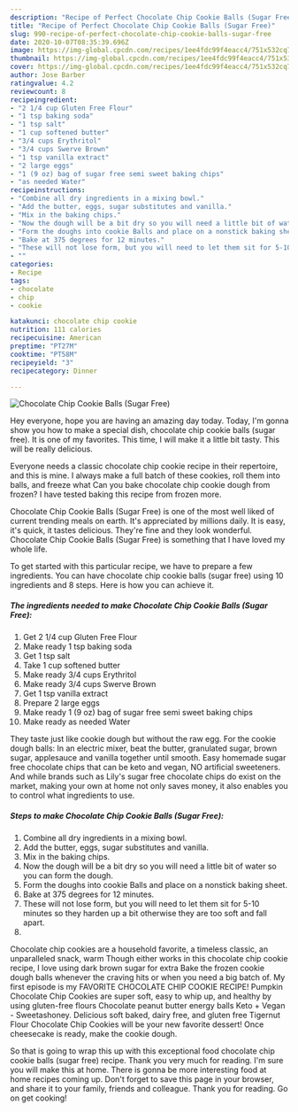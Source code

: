 ```yaml
---
description: "Recipe of Perfect Chocolate Chip Cookie Balls (Sugar Free)"
title: "Recipe of Perfect Chocolate Chip Cookie Balls (Sugar Free)"
slug: 990-recipe-of-perfect-chocolate-chip-cookie-balls-sugar-free
date: 2020-10-07T08:35:39.696Z
image: https://img-global.cpcdn.com/recipes/1ee4fdc99f4eacc4/751x532cq70/chocolate-chip-cookie-balls-sugar-free-recipe-main-photo.jpg
thumbnail: https://img-global.cpcdn.com/recipes/1ee4fdc99f4eacc4/751x532cq70/chocolate-chip-cookie-balls-sugar-free-recipe-main-photo.jpg
cover: https://img-global.cpcdn.com/recipes/1ee4fdc99f4eacc4/751x532cq70/chocolate-chip-cookie-balls-sugar-free-recipe-main-photo.jpg
author: Jose Barber
ratingvalue: 4.2
reviewcount: 8
recipeingredient:
- "2 1/4 cup Gluten Free Flour"
- "1 tsp baking soda"
- "1 tsp salt"
- "1 cup softened butter"
- "3/4 cups Erythritol"
- "3/4 cups Swerve Brown"
- "1 tsp vanilla extract"
- "2 large eggs"
- "1 (9 oz) bag of sugar free semi sweet baking chips"
- "as needed Water"
recipeinstructions:
- "Combine all dry ingredients in a mixing bowl."
- "Add the butter, eggs, sugar substitutes and vanilla."
- "Mix in the baking chips."
- "Now the dough will be a bit dry so you will need a little bit of water so you can form the dough."
- "Form the doughs into cookie Balls and place on a nonstick baking sheet."
- "Bake at 375 degrees for 12 minutes."
- "These will not lose form, but you will need to let them sit for 5-10 minutes so they harden up a bit otherwise they are too soft and fall apart."
- ""
categories:
- Recipe
tags:
- chocolate
- chip
- cookie

katakunci: chocolate chip cookie 
nutrition: 111 calories
recipecuisine: American
preptime: "PT27M"
cooktime: "PT58M"
recipeyield: "3"
recipecategory: Dinner

---
```



![Chocolate Chip Cookie Balls (Sugar Free)](https://img-global.cpcdn.com/recipes/1ee4fdc99f4eacc4/751x532cq70/chocolate-chip-cookie-balls-sugar-free-recipe-main-photo.jpg)

Hey everyone, hope you are having an amazing day today. Today, I'm gonna show you how to make a special dish, chocolate chip cookie balls (sugar free). It is one of my favorites. This time, I will make it a little bit tasty. This will be really delicious.

Everyone needs a classic chocolate chip cookie recipe in their repertoire, and this is mine. I always make a full batch of these cookies, roll them into balls, and freeze what Can you bake chocolate chip cookie dough from frozen? I have tested baking this recipe from frozen more.

Chocolate Chip Cookie Balls (Sugar Free) is one of the most well liked of current trending meals on earth. It's appreciated by millions daily. It is easy, it's quick, it tastes delicious. They're fine and they look wonderful. Chocolate Chip Cookie Balls (Sugar Free) is something that I have loved my whole life.


To get started with this particular recipe, we have to prepare a few ingredients. You can have chocolate chip cookie balls (sugar free) using 10 ingredients and 8 steps. Here is how you can achieve it.

<!--inarticleads1-->

##### The ingredients needed to make Chocolate Chip Cookie Balls (Sugar Free):

1. Get 2 1/4 cup Gluten Free Flour
1. Make ready 1 tsp baking soda
1. Get 1 tsp salt
1. Take 1 cup softened butter
1. Make ready 3/4 cups Erythritol
1. Make ready 3/4 cups Swerve Brown
1. Get 1 tsp vanilla extract
1. Prepare 2 large eggs
1. Make ready 1 (9 oz) bag of sugar free semi sweet baking chips
1. Make ready as needed Water


They taste just like cookie dough but without the raw egg. For the cookie dough balls: In an electric mixer, beat the butter, granulated sugar, brown sugar, applesauce and vanilla together until smooth. Easy homemade sugar free chocolate chips that can be keto and vegan, NO artificial sweeteners. And while brands such as Lily&#39;s sugar free chocolate chips do exist on the market, making your own at home not only saves money, it also enables you to control what ingredients to use. 

<!--inarticleads2-->

##### Steps to make Chocolate Chip Cookie Balls (Sugar Free):

1. Combine all dry ingredients in a mixing bowl.
1. Add the butter, eggs, sugar substitutes and vanilla.
1. Mix in the baking chips.
1. Now the dough will be a bit dry so you will need a little bit of water so you can form the dough.
1. Form the doughs into cookie Balls and place on a nonstick baking sheet.
1. Bake at 375 degrees for 12 minutes.
1. These will not lose form, but you will need to let them sit for 5-10 minutes so they harden up a bit otherwise they are too soft and fall apart.
1. 


Chocolate chip cookies are a household favorite, a timeless classic, an unparalleled snack, warm Though either works in this chocolate chip cookie recipe, I love using dark brown sugar for extra Bake the frozen cookie dough balls whenever the craving hits or when you need a big batch of. My first episode is my FAVORITE CHOCOLATE CHIP COOKIE RECIPE! Pumpkin Chocolate Chip Cookies are super soft, easy to whip up, and healthy by using gluten-free flours Chocolate peanut butter energy balls Keto + Vegan - Sweetashoney. Delicious soft baked, dairy free, and gluten free Tigernut Flour Chocolate Chip Cookies will be your new favorite dessert! Once cheesecake is ready, make the cookie dough. 

So that is going to wrap this up with this exceptional food chocolate chip cookie balls (sugar free) recipe. Thank you very much for reading. I'm sure you will make this at home. There is gonna be more interesting food at home recipes coming up. Don't forget to save this page in your browser, and share it to your family, friends and colleague. Thank you for reading. Go on get cooking!
